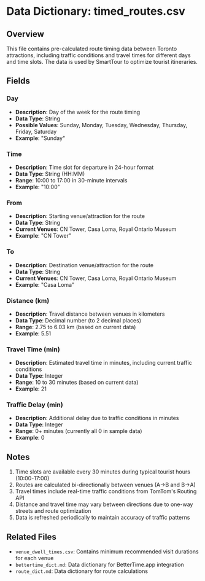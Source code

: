 # Data Dictionary: timed_routes.csv

## Overview
This file contains pre-calculated route timing data between Toronto attractions, including traffic conditions and travel times for different days and time slots. The data is used by SmartTour to optimize tourist itineraries.

## Fields

### Day
- **Description**: Day of the week for the route timing
- **Data Type**: String
- **Possible Values**: Sunday, Monday, Tuesday, Wednesday, Thursday, Friday, Saturday
- **Example**: "Sunday"

### Time
- **Description**: Time slot for departure in 24-hour format
- **Data Type**: String (HH:MM)
- **Range**: 10:00 to 17:00 in 30-minute intervals
- **Example**: "10:00"

### From
- **Description**: Starting venue/attraction for the route
- **Data Type**: String
- **Current Venues**: CN Tower, Casa Loma, Royal Ontario Museum
- **Example**: "CN Tower"

### To
- **Description**: Destination venue/attraction for the route
- **Data Type**: String
- **Current Venues**: CN Tower, Casa Loma, Royal Ontario Museum
- **Example**: "Casa Loma"

### Distance (km)
- **Description**: Travel distance between venues in kilometers
- **Data Type**: Decimal number (to 2 decimal places)
- **Range**: 2.75 to 6.03 km (based on current data)
- **Example**: 5.51

### Travel Time (min)
- **Description**: Estimated travel time in minutes, including current traffic conditions
- **Data Type**: Integer
- **Range**: 10 to 30 minutes (based on current data)
- **Example**: 21

### Traffic Delay (min)
- **Description**: Additional delay due to traffic conditions in minutes
- **Data Type**: Integer
- **Range**: 0+ minutes (currently all 0 in sample data)
- **Example**: 0

## Notes
1. Time slots are available every 30 minutes during typical tourist hours (10:00-17:00)
2. Routes are calculated bi-directionally between venues (A→B and B→A)
3. Travel times include real-time traffic conditions from TomTom's Routing API
4. Distance and travel time may vary between directions due to one-way streets and route optimization
5. Data is refreshed periodically to maintain accuracy of traffic patterns

## Related Files
- `venue_dwell_times.csv`: Contains minimum recommended visit durations for each venue
- `bettertime_dict.md`: Data dictionary for BetterTime.app integration
- `route_dict.md`: Data dictionary for route calculations 